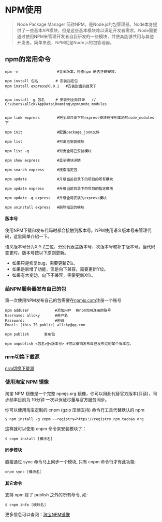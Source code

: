 # NPM使用
> Node Package Manager 简称NPM，是Node.js的包管理器。Node本身提供了一些基本API模块，但是这些基本模块难以满足开发者需求。Node需要通过使用NPM来管理开发者自我研发的一些模块，并使其能够共用与其他开发者。简单来说，NPM就是Node.js的包管理器。


## npm的常用命令
```
npm -v                  #显示版本，检查npm 是否正确安装。

npm install 包名        # 安装指定包
npm install express@0.0.1   #安装到当前目录下


npm install -g 包名     # 安装到全局目录   // C:\Users\allck\AppData\Roaming\npm\node_modules


npm link express        #把全局目录下的express模块链接到本地的node_modules下

npm init                #配置package_json文件

npm list                #列出已安装模块

npm list -g             #列出全局已安装模块

npm show express        #显示模块详情

npm search express      #搜索指定包

npm update              #升级当前目录下的项目的所有模块

npm update express      #升级当前目录下的项目的指定模块

npm update -g express   #升级全局安装的express模块

npm uninstall express   #删除指定的模块

```

#### 版本号
使用NPM下载和发布代码时都会接触到版本号。NPM使用语义版本号来管理代码，这里简单介绍一下。

语义版本号分为X.Y.Z三位，分别代表主版本号、次版本号和补丁版本号。当代码变更时，版本号按以下原则更新。

- 如果只是修复bug，需要更新Z位。
- 如果是新增了功能，但是向下兼容，需要更新Y位。
- 如果有大变动，向下不兼容，需要更新X位。

### 给NPM服务器发布自己的包
第一次使用NPM发布自己的包需要在[npmjs.com](https://www.npmjs.com)注册一个账号
```
npm adduser            #添加用户  在npm官网注册的账号
Username: allcky       #用户名
Password:              #密码
Email: (this IS public) allcky@qq.com

npm publish       发布包

npm unpublish <包名>@<版本号> #可以撤销发布自己发布过的某个版本包。
```
### nrm切换下载源
[nrm切换下载源](http://www.cnblogs.com/songqingbo/articles/5611588.html)
### 使用淘宝 NPM 镜像
淘宝 NPM 镜像是一个完整 npmjs.org 镜像，你可以用此代替官方版本(只读)，同步频率目前为 10分钟 一次以保证尽量与官方服务同步。

你可以使用淘宝定制的 cnpm (gzip 压缩支持) 命令行工具代替默认的 npm:
```
$ npm install -g cnpm --registry=https://registry.npm.taobao.org
```
这样就可以使用 cnpm 命令来安装模块了：
```
$ cnpm install [模块名]
```

#### 同步模块
直接通过 sync 命令马上同步一个模块, 只有 cnpm 命令行才有此功能:
```
cnpm sync [模块名]
```

#### 其它命令

支持 npm 除了 publish 之外的所有命令, 如:
```
$ cnpm info [模块名]
```
更多信息可以查阅：[淘宝NPM镜像](http://npm.taobao.org/)
